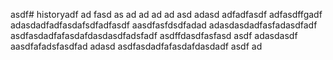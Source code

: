 asdf# historyadf
ad
fasd
as
ad
ad
ad
ad
asd
adasd
adfadfasdf
adfasdffgadf
adasdadfadfasdafsdfadfasdf
aasdfasfdsdfadad
adasdasdadfasfadasdfadf
asdfasdadfafasdafdasdasdfadsfadf
asdffdasdfasfasd
asdf
adasdasdf
aasdfafadsfasdfad
adasd
asdfasdadfafasdafdasdadf
asdf
ad

